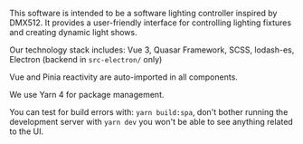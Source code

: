 This software is intended to be a software lighting controller inspired by DMX512. It provides a user-friendly interface for controlling lighting fixtures and creating dynamic light shows.

Our technology stack includes: Vue 3, Quasar Framework, SCSS, lodash-es, Electron (backend in `src-electron/` only)

Vue and Pinia reactivity are auto-imported in all components.

We use Yarn 4 for package management.

You can test for build errors with: `yarn build:spa`, don't bother running the development server with `yarn dev` you won't be able to see anything related to the UI.